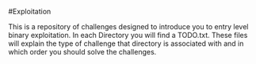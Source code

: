 #Exploitation

This is a repository of challenges designed to introduce you to entry level binary exploitation. In each Directory you will find a TODO.txt. These files will explain the type of challenge that directory is associated with and in which order you should solve the challenges. 



